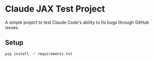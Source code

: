 # Claude JAX Test Project

A simple project to test Claude Code's ability to fix bugs through GitHub issues.

## Setup
```bash
pip install -r requirements.txt
```